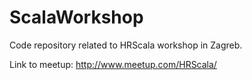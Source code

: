 # ScalaWorkshop
Code repository related to HRScala workshop in Zagreb.

Link to meetup: http://www.meetup.com/HRScala/

